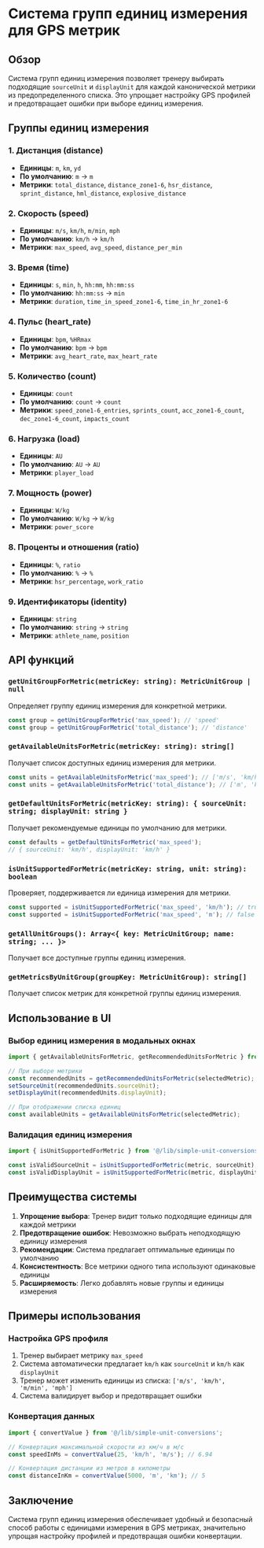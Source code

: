 # Система групп единиц измерения для GPS метрик

## Обзор

Система групп единиц измерения позволяет тренеру выбирать подходящие `sourceUnit` и `displayUnit` для каждой канонической метрики из предопределенного списка. Это упрощает настройку GPS профилей и предотвращает ошибки при выборе единиц измерения.

## Группы единиц измерения

### 1. Дистанция (distance)
- **Единицы**: `m`, `km`, `yd`
- **По умолчанию**: `m` → `m`
- **Метрики**: `total_distance`, `distance_zone1-6`, `hsr_distance`, `sprint_distance`, `hml_distance`, `explosive_distance`

### 2. Скорость (speed)
- **Единицы**: `m/s`, `km/h`, `m/min`, `mph`
- **По умолчанию**: `km/h` → `km/h`
- **Метрики**: `max_speed`, `avg_speed`, `distance_per_min`

### 3. Время (time)
- **Единицы**: `s`, `min`, `h`, `hh:mm`, `hh:mm:ss`
- **По умолчанию**: `hh:mm:ss` → `min`
- **Метрики**: `duration`, `time_in_speed_zone1-6`, `time_in_hr_zone1-6`

### 4. Пульс (heart_rate)
- **Единицы**: `bpm`, `%HRmax`
- **По умолчанию**: `bpm` → `bpm`
- **Метрики**: `avg_heart_rate`, `max_heart_rate`

### 5. Количество (count)
- **Единицы**: `count`
- **По умолчанию**: `count` → `count`
- **Метрики**: `speed_zone1-6_entries`, `sprints_count`, `acc_zone1-6_count`, `dec_zone1-6_count`, `impacts_count`

### 6. Нагрузка (load)
- **Единицы**: `AU`
- **По умолчанию**: `AU` → `AU`
- **Метрики**: `player_load`

### 7. Мощность (power)
- **Единицы**: `W/kg`
- **По умолчанию**: `W/kg` → `W/kg`
- **Метрики**: `power_score`

### 8. Проценты и отношения (ratio)
- **Единицы**: `%`, `ratio`
- **По умолчанию**: `%` → `%`
- **Метрики**: `hsr_percentage`, `work_ratio`

### 9. Идентификаторы (identity)
- **Единицы**: `string`
- **По умолчанию**: `string` → `string`
- **Метрики**: `athlete_name`, `position`

## API функций

### `getUnitGroupForMetric(metricKey: string): MetricUnitGroup | null`
Определяет группу единиц измерения для конкретной метрики.

```typescript
const group = getUnitGroupForMetric('max_speed'); // 'speed'
const group = getUnitGroupForMetric('total_distance'); // 'distance'
```

### `getAvailableUnitsForMetric(metricKey: string): string[]`
Получает список доступных единиц измерения для метрики.

```typescript
const units = getAvailableUnitsForMetric('max_speed'); // ['m/s', 'km/h', 'm/min', 'mph']
const units = getAvailableUnitsForMetric('total_distance'); // ['m', 'km', 'yd']
```

### `getDefaultUnitsForMetric(metricKey: string): { sourceUnit: string; displayUnit: string }`
Получает рекомендуемые единицы по умолчанию для метрики.

```typescript
const defaults = getDefaultUnitsForMetric('max_speed'); 
// { sourceUnit: 'km/h', displayUnit: 'km/h' }
```

### `isUnitSupportedForMetric(metricKey: string, unit: string): boolean`
Проверяет, поддерживается ли единица измерения для метрики.

```typescript
const supported = isUnitSupportedForMetric('max_speed', 'km/h'); // true
const supported = isUnitSupportedForMetric('max_speed', 'm'); // false
```

### `getAllUnitGroups(): Array<{ key: MetricUnitGroup; name: string; ... }>`
Получает все доступные группы единиц измерения.

### `getMetricsByUnitGroup(groupKey: MetricUnitGroup): string[]`
Получает список метрик для конкретной группы единиц измерения.

## Использование в UI

### Выбор единиц измерения в модальных окнах

```typescript
import { getAvailableUnitsForMetric, getRecommendedUnitsForMetric } from '@/lib/simple-unit-conversions';

// При выборе метрики
const recommendedUnits = getRecommendedUnitsForMetric(selectedMetric);
setSourceUnit(recommendedUnits.sourceUnit);
setDisplayUnit(recommendedUnits.displayUnit);

// При отображении списка единиц
const availableUnits = getAvailableUnitsForMetric(selectedMetric);
```

### Валидация единиц измерения

```typescript
import { isUnitSupportedForMetric } from '@/lib/simple-unit-conversions';

const isValidSourceUnit = isUnitSupportedForMetric(metric, sourceUnit);
const isValidDisplayUnit = isUnitSupportedForMetric(metric, displayUnit);
```

## Преимущества системы

1. **Упрощение выбора**: Тренер видит только подходящие единицы для каждой метрики
2. **Предотвращение ошибок**: Невозможно выбрать неподходящую единицу измерения
3. **Рекомендации**: Система предлагает оптимальные единицы по умолчанию
4. **Консистентность**: Все метрики одного типа используют одинаковые единицы
5. **Расширяемость**: Легко добавлять новые группы и единицы измерения

## Примеры использования

### Настройка GPS профиля

1. Тренер выбирает метрику `max_speed`
2. Система автоматически предлагает `km/h` как `sourceUnit` и `km/h` как `displayUnit`
3. Тренер может изменить единицы из списка: `['m/s', 'km/h', 'm/min', 'mph']`
4. Система валидирует выбор и предотвращает ошибки

### Конвертация данных

```typescript
import { convertValue } from '@/lib/simple-unit-conversions';

// Конвертация максимальной скорости из км/ч в м/с
const speedInMs = convertValue(25, 'km/h', 'm/s'); // 6.94

// Конвертация дистанции из метров в километры
const distanceInKm = convertValue(5000, 'm', 'km'); // 5
```

## Заключение

Система групп единиц измерения обеспечивает удобный и безопасный способ работы с единицами измерения в GPS метриках, значительно упрощая настройку профилей и предотвращая ошибки конвертации.
